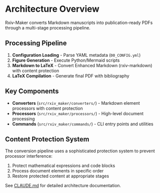 # Architecture Overview

Rxiv-Maker converts Markdown manuscripts into publication-ready PDFs through a multi-stage processing pipeline.

## Processing Pipeline

1. **Configuration Loading** - Parse YAML metadata (`00_CONFIG.yml`)
2. **Figure Generation** - Execute Python/Mermaid scripts  
3. **Markdown to LaTeX** - Convert Enhanced Markdown (rxiv-markdown) with content protection
4. **LaTeX Compilation** - Generate final PDF with bibliography

## Key Components

- **Converters** (`src/rxiv_maker/converters/`) - Markdown element processors with content protection
- **Processors** (`src/rxiv_maker/processors/`) - High-level document processing
- **Commands** (`src/rxiv_maker/commands/`) - CLI entry points and utilities

## Content Protection System

The conversion pipeline uses a sophisticated protection system to prevent processor interference:

1. Protect mathematical expressions and code blocks
2. Process document elements in specific order
3. Restore protected content at appropriate stages

See [CLAUDE.md](../CLAUDE.md) for detailed architecture documentation.
